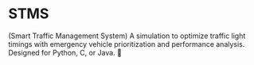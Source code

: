 # STMS
(Smart Traffic Management System) A simulation to optimize traffic light timings with emergency vehicle prioritization and performance analysis. Designed for Python, C, or Java. 🚦
